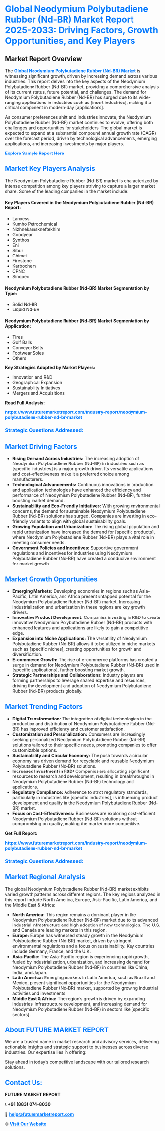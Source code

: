 <h1 style="color: #007BFF;">Global Neodymium Polybutadiene Rubber (Nd-BR) Market Report 2025-2033: Driving Factors, Growth Opportunities, and Key Players</h1>

<section id="overview">
<h2>Market Report Overview</h2>
<p>The <a href="https://www.futuremarketreport.com/industry-report/neodymium-polybutadiene-rubber-nd-br-market" style="color: #007BFF; text-decoration: none;"><strong>Global Neodymium Polybutadiene Rubber (Nd-BR) Market</strong></a> is witnessing significant growth, driven by increasing demand across various industries. This report delves into the key aspects of the Neodymium Polybutadiene Rubber (Nd-BR) market, providing a comprehensive analysis of its current status, future potential, and challenges. The demand for Neodymium Polybutadiene Rubber (Nd-BR) has surged due to its wide-ranging applications in industries such as [insert industries], making it a critical component in modern-day [applications].</p>
<p>As consumer preferences shift and industries innovate, the Neodymium Polybutadiene Rubber (Nd-BR) market continues to evolve, offering both challenges and opportunities for stakeholders. The global market is expected to expand at a substantial compound annual growth rate (CAGR) over the forecast period, driven by technological advancements, emerging applications, and increasing investments by major players.</p>
</section>

<section id="overview">
<p><a href="https://www.futuremarketreport.com/request-sample/reportId=30171" style="color: #007BFF; text-decoration: none;"><strong>Explore Sample Report Here</strong></a></p>
</section>

<section id="key-players">
<h2 style="color: #007BFF;">Market Key Players Analysis</h2>
<p>The Neodymium Polybutadiene Rubber (Nd-BR) market is characterized by intense competition among key players striving to capture a larger market share. Some of the leading companies in the market include:</p>
<h4>Key Players Covered in the Neodymium Polybutadiene Rubber (Nd-BR) Report:</h4>
<ul><li>Lanxess</li><li>Kumho Petrochemical</li><li>Nizhnekamskneftekhim</li><li>Goodyear</li><li>Synthos</li><li>Eni</li><li>Sibur</li><li>Chimei</li><li>Firestone</li><li>Karbochem</li><li>CPNC</li><li>Sinopec</li></ul>
<h4>Neodymium Polybutadiene Rubber (Nd-BR) Market Segmentation by Type:</h4>
<ul><li>Solid Nd-BR</li><li>Liquid Nd-BR</li></ul>

<h4>Neodymium Polybutadiene Rubber (Nd-BR) Market Segmentation by Application:</h4>
<ul><li>Tires</li><li>Golf Balls</li><li>Conveyor Belts</li><li>Footwear Soles</li><li>Others</li></ul>
<p><strong>Key Strategies Adopted by Market Players:</strong></p>
<ul>
<li>Innovation and R&D</li>
<li>Geographical Expansion</li>
<li>Sustainability Initiatives</li>
<li>Mergers and Acquisitions</li>
</ul>
</section>

<section>
<p><strong>Read Full Analysis: </strong></p><a href="https://www.futuremarketreport.com/industry-report/neodymium-polybutadiene-rubber-nd-br-market" style="color: #007BFF; text-decoration: none;"><strong>https://www.futuremarketreport.com/industry-report/neodymium-polybutadiene-rubber-nd-br-market</strong></a>
<h3 style="color: #007BFF;">Strategic Questions Addressed:</h3>
</section>

<section id="driving-factors">
<h2 style="color: #007BFF;">Market Driving Factors</h2>
<ul>
<li><strong>Rising Demand Across Industries:</strong> The increasing adoption of Neodymium Polybutadiene Rubber (Nd-BR) in industries such as [specific industries] is a major growth driver. Its versatile applications and cost-effectiveness make it a preferred choice among manufacturers.</li>
<li><strong>Technological Advancements:</strong> Continuous innovations in production and application technologies have enhanced the efficiency and performance of Neodymium Polybutadiene Rubber (Nd-BR), further boosting market demand.</li>
<li><strong>Sustainability and Eco-Friendly Initiatives:</strong> With growing environmental concerns, the demand for sustainable Neodymium Polybutadiene Rubber (Nd-BR) solutions has surged. Companies are investing in eco-friendly variants to align with global sustainability goals.</li>
<li><strong>Growing Population and Urbanization:</strong> The rising global population and rapid urbanization have increased the demand for [specific products], where Neodymium Polybutadiene Rubber (Nd-BR) plays a vital role in meeting consumer needs.</li>
<li><strong>Government Policies and Incentives:</strong> Supportive government regulations and incentives for industries using Neodymium Polybutadiene Rubber (Nd-BR) have created a conducive environment for market growth.</li>
</ul>
</section>

<section id="growth-opportunities">
<h2 style="color: #007BFF;">Market Growth Opportunities</h2>
<ul>
<li><strong>Emerging Markets:</strong> Developing economies in regions such as Asia-Pacific, Latin America, and Africa present untapped potential for the Neodymium Polybutadiene Rubber (Nd-BR) market. Increasing industrialization and urbanization in these regions are key growth drivers.</li>
<li><strong>Innovative Product Development:</strong> Companies investing in R&D to create innovative Neodymium Polybutadiene Rubber (Nd-BR) products with enhanced features and applications are likely to gain a competitive edge.</li>
<li><strong>Expansion into Niche Applications:</strong> The versatility of Neodymium Polybutadiene Rubber (Nd-BR) allows it to be utilized in niche markets such as [specific niches], creating opportunities for growth and diversification.</li>
<li><strong>E-commerce Growth:</strong> The rise of e-commerce platforms has created a surge in demand for Neodymium Polybutadiene Rubber (Nd-BR) used in [specific applications], further boosting market growth.</li>
<li><strong>Strategic Partnerships and Collaborations:</strong> Industry players are forming partnerships to leverage shared expertise and resources, driving the development and adoption of Neodymium Polybutadiene Rubber (Nd-BR) products globally.</li>
</ul>
</section>

<section id="trending-factors">
<h2 style="color: #007BFF;">Market Trending Factors</h2>
<ul>
<li><strong>Digital Transformation:</strong> The integration of digital technologies in the production and distribution of Neodymium Polybutadiene Rubber (Nd-BR) has improved efficiency and customer satisfaction.</li>
<li><strong>Customization and Personalization:</strong> Consumers are increasingly seeking personalized Neodymium Polybutadiene Rubber (Nd-BR) solutions tailored to their specific needs, prompting companies to offer customizable options.</li>
<li><strong>Sustainability and Circular Economy:</strong> The push towards a circular economy has driven demand for recyclable and reusable Neodymium Polybutadiene Rubber (Nd-BR) solutions.</li>
<li><strong>Increased Investment in R&D:</strong> Companies are allocating significant resources to research and development, resulting in breakthroughs in Neodymium Polybutadiene Rubber (Nd-BR) technology and applications.</li>
<li><strong>Regulatory Compliance:</strong> Adherence to strict regulatory standards, particularly in industries like [specific industries], is influencing product development and quality in the Neodymium Polybutadiene Rubber (Nd-BR) market.</li>
<li><strong>Focus on Cost-Effectiveness:</strong> Businesses are exploring cost-efficient Neodymium Polybutadiene Rubber (Nd-BR) solutions without compromising on quality, making the market more competitive.</li>
</ul>
</section>

<section>
<p><strong>Get Full Report: </strong></p><a href="https://www.futuremarketreport.com/industry-report/neodymium-polybutadiene-rubber-nd-br-market" style="color: #007BFF; text-decoration: none;"><strong>https://www.futuremarketreport.com/industry-report/neodymium-polybutadiene-rubber-nd-br-market</strong></a>
<h3 style="color: #007BFF;">Strategic Questions Addressed:</h3>
</section>


<section id="regional-analysis">
<h2 style="color: #007BFF;">Market Regional Analysis</h2>
<p>The global Neodymium Polybutadiene Rubber (Nd-BR) market exhibits varied growth patterns across different regions. The key regions analyzed in this report include North America, Europe, Asia-Pacific, Latin America, and the Middle East & Africa:</p>
<ul>
<li><strong>North America:</strong> This region remains a dominant player in the Neodymium Polybutadiene Rubber (Nd-BR) market due to its advanced industrial infrastructure and high adoption of new technologies. The U.S. and Canada are leading markets in this region.</li>
<li><strong>Europe:</strong> Europe has witnessed steady growth in the Neodymium Polybutadiene Rubber (Nd-BR) market, driven by stringent environmental regulations and a focus on sustainability. Key countries include Germany, France, and the U.K.</li>
<li><strong>Asia-Pacific:</strong> The Asia-Pacific region is experiencing rapid growth, fueled by industrialization, urbanization, and increasing demand for Neodymium Polybutadiene Rubber (Nd-BR) in countries like China, India, and Japan.</li>
<li><strong>Latin America:</strong> Emerging markets in Latin America, such as Brazil and Mexico, present significant opportunities for the Neodymium Polybutadiene Rubber (Nd-BR) market, supported by growing industrial activities and investments.</li>
<li><strong>Middle East & Africa:</strong> The region’s growth is driven by expanding industries, infrastructure development, and increasing demand for Neodymium Polybutadiene Rubber (Nd-BR) in sectors like [specific sectors].</li>
</ul>
</section>

<footer>
<h2 style="color: #007BFF;">About FUTURE MARKET REPORT</h2>
<p>We are a trusted name in market research and advisory services, delivering actionable insights and strategic support to businesses across diverse industries. Our expertise lies in offering:</p>

<p>Stay ahead in today’s competitive landscape with our tailored research solutions.</p>

<h2 style="color: #007BFF;">Contact Us:</h2>
<p><strong>FUTURE MARKET REPORT</strong></p>
<p>📞 <strong>+91 (883) 074-8030</strong></p>
<p>📧 <strong><a href="mailto:help@futuremarketreport.com" style="color: #007BFF;">help@futuremarketreport.com</a></strong></p>
<p>🌐 <strong><a href="https://www.futuremarketreport.com/" style="color: #007BFF;">Visit Our Website</a></strong></p>
</footer>